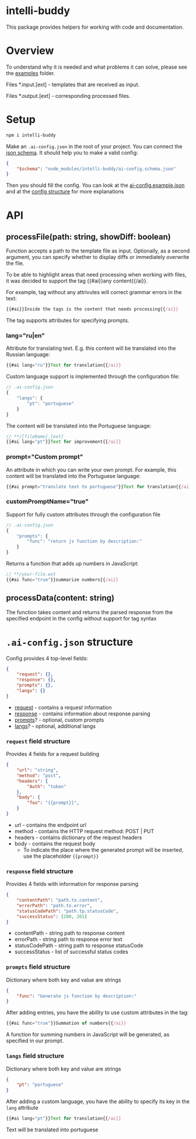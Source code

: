# intelli-buddy

This package provides helpers for working with code and documentation.

# Overview

To understand why it is needed and what problems it can solve, please see the [examples](https://github.com/misbiheyv/intelli-buddy/tree/main/examples) folder.

Files *.input.[ext] - templates that are received as input.

Files *.output.[ext] - corresponding processed files.

# Setup
```bash
npm i intelli-buddy
```
Make an `.ai-config.json` in the root of your project.
You can connect the [json schema](https://github.com/misbiheyv/intelli-buddy/blob/main/ai-config.schema.json). It should help you to make a valid config:

```json
{
	"$schema": "node_modules/intelli-buddy/ai-config.schema.json"
}
```

Then you should fill the config. You can look at the [ai-config.example.json](https://github.com/misbiheyv/intelli-buddy/blob/main/ai-config.example.json) and at the [config structure](#config) for more explanations

# API
## processFile(path: string, showDiff: boolean)
Function accepts a path to the template file as input. Optionally, as a second argument, you can specify whether to display diffs or immediately overwrite the file.

To be able to highlight areas that need processing when working with files, it was decided to support the tag {{#ai}}any content{{/ai}}.

For example, tag without any attrivutes will correct grammar errors in the text:
```js
{{#ai}}Inside the tags is the content that needs processing{{/ai}}
```
The tag supports attributes for specifying prompts.

### lang="ru|en"
Attribute for translating text. E.g. this content will be translated into the Russian language:
```js
{{#ai lang="ru"}}Text for translation{{/ai}}
```

Custom language support is implemented through the configuration file:
```js
// .ai-config.json
{
	"langs": {
		"pt": "portuguese"
	}
}
```
The content will be translated into the Portuguese language:
```js
// **/[fileName].[ext]
{{#ai lang="pt"}}Text for improvement{{/ai}}
```

### prompt="Custom prompt"
An attribute in which you can write your own prompt. For example, this content will be translated into the Portuguese language:
```js
{{#ai prompt="translate text to portuguese"}}Text for translation{{/ai}}
```

### customPromptName="true"
Support for fully custom attributes through the configuration file
```js
// .ai-config.json
{
	"prompts": {
		"func": "return js function by description:"
	}
}
```
Returns a function that adds up numbers in JavaScript:
```js
// **/your-file.ext
{{#ai func="true"}}summarize numbers{{/ai}}
```

## processData(content: string)
The function takes content and returns the parsed response from the specified endpoint in the config without support for tag syntax

# <a id="config"></a>`.ai-config.json` structure
Config provides 4 top-level fields:
```json
{
	"request": {},
	"response": {},
	"prompts": {},
	"langs": {}
}
```
- [request](#request) - contains a request information
- [response](#response) - contains information about response parsing
- [prompts](#prompts)? - optional, custom prompts
- [langs](#langs)? - optional, additional langs

### <a id="request"></a>`request` field structure
Provides 4 fields for a request building
```json
{
	"url": "string",
	"method": "post",
	"headers": {
		"Auth": "token"
	},
	"body": {
		"foo": "{{prompt}}",
	}
}
```
- url - contains the endpoint url
- method - contains the HTTP request method: POST | PUT
- headers - contains dictionary of the request headers
- body - contains the request body
	- To indicate the place where the generated prompt will be inserted, use the placeholder `{{prompt}}`

### <a id="response"></a>`response` field structure
Provides 4 fields with information for response parsing
```json
{
	"contentPath": "path.to.content",
	"errorPath": "path.to.error",
	"statusCodePath": "path.tp.statusCode",
	"successStatus": [200, 201]
}
```
- contentPath - string path to response content
- errorPath - string path to response error text
- statusCodePath - string path to response statusCode
- successStatus - list of successful status codes

### <a id="prompts"></a>`prompts` field structure
Dictionary where both key and value are strings
```json
{
	"func": "Generate js function by description:"
}
```
After adding entries, you have the ability to use custom attributes in the tag:
```js
{{#ai func="true"}}Summation of numbers{{/ai}}
```
A function for summing numbers in JavaScript will be generated, as specified in our prompt.

### <a id="langs"></a>`langs` field structure
Dictionary where both key and value are strings
```json
{
	"pt": "portuguese"
}
```

After adding a custom language, you have the ability to specify its key in the `lang` attribute

```js
{{#ai lang="pt"}}Text for translation{{/ai}}
```
Text will be translated into portuguese
